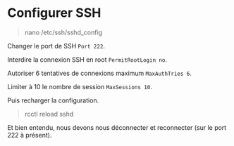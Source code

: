 # Configurer SSH

> nano /etc/ssh/sshd_config

Changer le port de SSH `Port 222`.

Interdire la connexion SSH en root `PermitRootLogin no`.

Autoriser 6 tentatives de connexions maximum `MaxAuthTries 6`.

Limiter à 10 le nombre de session `MaxSessions 10`.

Puis recharger la configuration.

> rcctl reload sshd

Et bien entendu, nous devons nous déconnecter et reconnecter (sur le port 222 à présent).